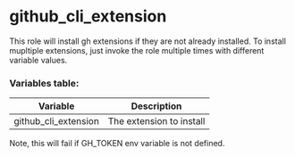 # github_cli_extension
This role will install gh extensions if they are not already installed.
To install mupltiple extensions, just invoke the role multiple times
with different variable values.

### Variables table:

Variable                                | Description
--------------------------------------- | ------------------------------------------------------------------------------------------------------------------------------------------------------------------------------------------------------
github_cli_extension                    | The extension to install

Note, this will fail if GH_TOKEN env variable is not defined.